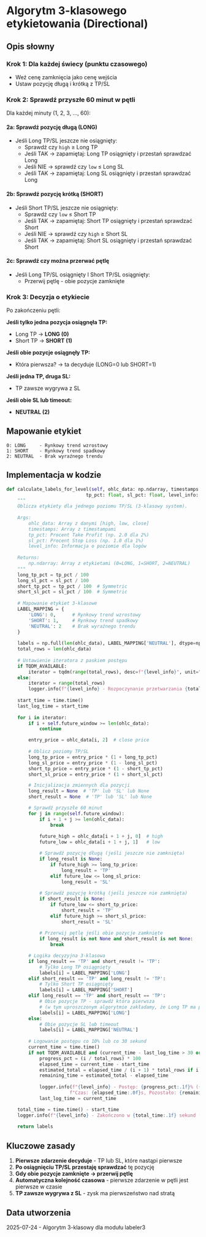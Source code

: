 # Algorytm 3-klasowego etykietowania (Directional)

## Opis słowny

### Krok 1: Dla każdej świecy (punktu czasowego)
- Weź cenę zamknięcia jako cenę wejścia
- Ustaw pozycję długą i krótką z TP/SL

### Krok 2: Sprawdź przyszłe 60 minut w pętli
Dla każdej minuty (1, 2, 3, ..., 60):

#### 2a: Sprawdź pozycję długą (LONG)
- Jeśli Long TP/SL jeszcze nie osiągnięty:
  - Sprawdź czy `high` ≥ Long TP
  - Jeśli TAK → zapamiętaj: Long TP osiągnięty i przestań sprawdzać Long
  - Jeśli NIE → sprawdź czy `low` ≤ Long SL
  - Jeśli TAK → zapamiętaj: Long SL osiągnięty i przestań sprawdzać Long

#### 2b: Sprawdź pozycję krótką (SHORT)
- Jeśli Short TP/SL jeszcze nie osiągnięty:
  - Sprawdź czy `low` ≤ Short TP
  - Jeśli TAK → zapamiętaj: Short TP osiągnięty i przestań sprawdzać Short
  - Jeśli NIE → sprawdź czy `high` ≥ Short SL
  - Jeśli TAK → zapamiętaj: Short SL osiągnięty i przestań sprawdzać Short

#### 2c: Sprawdź czy można przerwać pętlę
- Jeśli Long TP/SL osiągnięty I Short TP/SL osiągnięty:
  - Przerwij pętlę - obie pozycje zamknięte

### Krok 3: Decyzja o etykiecie
Po zakończeniu pętli:

**Jeśli tylko jedna pozycja osiągnęła TP:**
- Long TP → **LONG (0)**
- Short TP → **SHORT (1)**

**Jeśli obie pozycje osiągnęły TP:**
- Która pierwsza? → ta decyduje (LONG=0 lub SHORT=1)

**Jeśli jedna TP, druga SL:**
- TP zawsze wygrywa z SL

**Jeśli obie SL lub timeout:**
- **NEUTRAL (2)**

## Mapowanie etykiet
```
0: LONG     - Rynkowy trend wzrostowy
1: SHORT    - Rynkowy trend spadkowy  
2: NEUTRAL  - Brak wyraźnego trendu
```

## Implementacja w kodzie

```python
def calculate_labels_for_level(self, ohlc_data: np.ndarray, timestamps: np.ndarray, 
                             tp_pct: float, sl_pct: float, level_info: str = "") -> np.ndarray:
    """
    Oblicza etykiety dla jednego poziomu TP/SL (3-klasowy system).
    
    Args:
        ohlc_data: Array z danymi [high, low, close]
        timestamps: Array z timestampami
        tp_pct: Procent Take Profit (np. 2.0 dla 2%)
        sl_pct: Procent Stop Loss (np. 1.0 dla 1%)
        level_info: Informacja o poziomie dla logów
        
    Returns:
        np.ndarray: Array z etykietami (0=LONG, 1=SHORT, 2=NEUTRAL)
    """
    long_tp_pct = tp_pct / 100
    long_sl_pct = sl_pct / 100
    short_tp_pct = tp_pct / 100  # Symmetric
    short_sl_pct = sl_pct / 100  # Symmetric
    
    # Mapowanie etykiet 3-klasowe
    LABEL_MAPPING = {
        'LONG': 0,      # Rynkowy trend wzrostowy
        'SHORT': 1,     # Rynkowy trend spadkowy
        'NEUTRAL': 2    # Brak wyraźnego trendu
    }
    
    labels = np.full(len(ohlc_data), LABEL_MAPPING['NEUTRAL'], dtype=np.int8)
    total_rows = len(ohlc_data)
    
    # Ustawienie iteratora z paskiem postępu
    if TQDM_AVAILABLE:
        iterator = tqdm(range(total_rows), desc=f"{level_info}", unit="wiersz")
    else:
        iterator = range(total_rows)
        logger.info(f"{level_info} - Rozpoczynanie przetwarzania {total_rows:,} wierszy...")
    
    start_time = time.time()
    last_log_time = start_time
    
    for i in iterator:
        if i + self.future_window >= len(ohlc_data):
            continue

        entry_price = ohlc_data[i, 2]  # close price
        
        # Oblicz poziomy TP/SL
        long_tp_price = entry_price * (1 + long_tp_pct)
        long_sl_price = entry_price * (1 - long_sl_pct)
        short_tp_price = entry_price * (1 - short_tp_pct)
        short_sl_price = entry_price * (1 + short_sl_pct)

        # Inicjalizacja zmiennych dla pozycji
        long_result = None  # 'TP' lub 'SL' lub None
        short_result = None  # 'TP' lub 'SL' lub None

        # Sprawdź przyszłe 60 minut
        for j in range(self.future_window):
            if i + 1 + j >= len(ohlc_data):
                break
                
            future_high = ohlc_data[i + 1 + j, 0]  # high
            future_low = ohlc_data[i + 1 + j, 1]   # low

            # Sprawdź pozycję długą (jeśli jeszcze nie zamknięta)
            if long_result is None:
                if future_high >= long_tp_price:
                    long_result = 'TP'
                elif future_low <= long_sl_price:
                    long_result = 'SL'
            
            # Sprawdź pozycję krótką (jeśli jeszcze nie zamknięta)
            if short_result is None:
                if future_low <= short_tp_price:
                    short_result = 'TP'
                elif future_high >= short_sl_price:
                    short_result = 'SL'
            
            # Przerwij pętlę jeśli obie pozycje zamknięte
            if long_result is not None and short_result is not None:
                break

        # Logika decyzyjna 3-klasowa
        if long_result == 'TP' and short_result != 'TP':
            # Tylko Long TP osiągnięty
            labels[i] = LABEL_MAPPING['LONG']
        elif short_result == 'TP' and long_result != 'TP':
            # Tylko Short TP osiągnięty
            labels[i] = LABEL_MAPPING['SHORT']
        elif long_result == 'TP' and short_result == 'TP':
            # Obie pozycje TP - sprawdź która pierwsza
            # (w tym uproszczonym algorytmie zakładamy, że Long TP ma pierwszeństwo)
            labels[i] = LABEL_MAPPING['LONG']
        else:
            # Obie pozycje SL lub timeout
            labels[i] = LABEL_MAPPING['NEUTRAL']
        
        # Logowanie postępu co 10% lub co 30 sekund
        current_time = time.time()
        if not TQDM_AVAILABLE and (current_time - last_log_time > 30 or i % max(1, total_rows // 10) == 0):
            progress_pct = (i / total_rows) * 100
            elapsed_time = current_time - start_time
            estimated_total = elapsed_time / (i + 1) * total_rows if i > 0 else 0
            remaining_time = estimated_total - elapsed_time
            
            logger.info(f"{level_info} - Postęp: {progress_pct:.1f}% ({i:,}/{total_rows:,}) - "
                       f"Czas: {elapsed_time:.0f}s, Pozostało: {remaining_time:.0f}s")
            last_log_time = current_time

    total_time = time.time() - start_time
    logger.info(f"{level_info} - Zakończono w {total_time:.1f} sekund ({total_time/60:.1f} minut)")
    
    return labels
```

## Kluczowe zasady
1. **Pierwsze zdarzenie decyduje** - TP lub SL, które nastąpi pierwsze
2. **Po osiągnięciu TP/SL przestaję sprawdzać** tę pozycję
3. **Gdy obie pozycje zamknięte → przerwij pętlę**
4. **Automatyczna kolejność czasowa** - pierwsze zdarzenie w pętli jest pierwsze w czasie
5. **TP zawsze wygrywa z SL** - zysk ma pierwszeństwo nad stratą

## Data utworzenia
2025-07-24 - Algorytm 3-klasowy dla modułu labeler3 